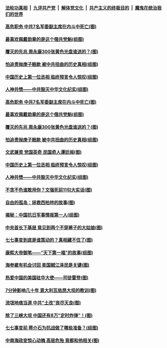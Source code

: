 ####  [法轮功真相](../../../../basic/blob/master/README.md?t=07100202) &nbsp;|&nbsp; [九评共产党](../../../../9ping.md/blob/master/README.md?t=07100202) &nbsp;|&nbsp; [解体党文化](../../../../jtdwh.md/blob/master/README.md?t=07100202)  &nbsp;|&nbsp; [共产主义的终极目的](../../../../gczydzjmd.md/blob/master/README.md?t=07100202) &nbsp;|&nbsp; [魔鬼在统治我们的世界](../../../../mgztzwmdsj.md/blob/master/README.md?t=07100202) 

#### [高危职务 中共7名军委副主席在内斗中死亡(图)](../pages/p6/937966.md?t=07100202) 

#### [最喜欢佩戴勋章的是这个俄共党魁(组图)](../pages/p6/938666.md?t=07100202) 

#### [覆灭的先兆 周永康300张黄色光盘谁送的？(图)](../pages/p6/938537.md?t=07100202) 

#### [怕追责抛庚子赔款 被中共扭曲的历史真相(组图)](../pages/p6/938779.md?t=07100202) 

#### [中国历史上第一位丞相 临终预言令人惊叹(组图)](../pages/p6/938665.md?t=07100202) 

#### [人神共愤——中共毁灭中华文化纪实(组图)](../pages/p6/938791.md?t=07100202) 

#### [高危职务 中共7名军委副主席在内斗中死亡(图)](../pages/p6/937966.md?t=07100202) 

#### [最喜欢佩戴勋章的是这个俄共党魁(组图)](../pages/p6/938666.md?t=07100202) 

#### [覆灭的先兆 周永康300张黄色光盘谁送的？(图)](../pages/p6/938537.md?t=07100202) 

#### [怕追责抛庚子赔款 被中共扭曲的历史真相(组图)](../pages/p6/938779.md?t=07100202) 

#### [文武兼资 党国英奇 民国奇人谭廷闿(图)](../pages/p6/938512.md?t=07100202) 

#### [中国历史上第一位丞相 临终预言令人惊叹(组图)](../pages/p6/938665.md?t=07100202) 

#### [人神共愤——中共毁灭中华文化纪实(组图)](../pages/p6/938791.md?t=07100202) 

#### [不贪不色谁敢用你？文强死前11句大实话(图)](../pages/p6/938533.md?t=07100202) 

#### [自由的孤岛：拯救西柏林的故事(图)](../pages/p6/938683.md?t=07100202) 

#### [揭秘：中国抗日军事情报第一人(组图)](../pages/p6/938662.md?t=07100202) 

#### [中央首长下基层 竟见到两个不穿裤子的大姑娘(图)](../pages/p6/937961.md?t=07100202) 

#### [七七事变到底是谁策动的？真相藏不住了(图)](../pages/p6/918522.md?t=07100202) 

#### [康熙大帝御笔——“天下第一福”的故事(组图)](../pages/p6/938350.md?t=07100202) 

#### [海参崴有机会讨回 卖国贼江泽民是关键(图)](../pages/p6/938782.md?t=07100202) 

#### [热爱中国的美国驻华大使——司徒雷登(图)](../pages/p6/934961.md?t=07100202) 

#### [7分钟影响几十年 意大利瓦依昂大坝的教训(图)](../pages/p6/937542.md?t=07100202) 

#### [流氓地痞当道 中共“土改”丧尽天良(图)](../pages/p6/937896.md?t=07100202) 

#### [除了三峡大坝 中国还有8万“定时炸弹”！(图)](../pages/p6/937540.md?t=07100202) 

#### [七七事变前 蒋介石为抗战做了哪些准备？(组图)](../pages/p6/938219.md?t=07100202) 

#### [中南海政变惊心动魄 高层危殆 竟都和他相关(图)](../pages/p6/937814.md?t=07100202) 

